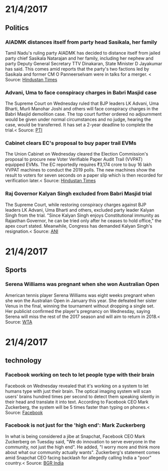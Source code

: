 
# 21/4/2017
## Politics

### AIADMK distances itself from party head Sasikala, her family

Tamil Nadu's ruling party AIADMK has decided to distance itself from jailed party chief Sasikala Natarajan and her family, including her nephew and party Deputy General Secretary TTV Dinakaran, State Minister D Jayakumar has said. This comes amid reports that the party's two factions led by Sasikala and former CM O Panneerselvam were in talks for a merger. <
Source: <a class="source" href="http://www.hindustantimes.com/india-news/aiadmk-cold-shoulders-sasikala-and-dinakaran-merger-of-warring-factions-on-the-cards/story-aXu8bNZTB79zaEQ6ieIdXJ.html " onclick="ga('send', {'hitType': 'event', 'eventCategory': 'ReadMore', 'eventAction': 'clicked', 'eventLabel': 'Hindustan%20Times' });" target="_blank">Hindustan Times</a>

### Advani, Uma to face conspiracy charges in Babri Masjid case

The Supreme Court on Wednesday ruled that BJP leaders LK Advani, Uma Bharti, Murli Manohar Joshi and others will face conspiracy charges in the Babri Masjid demolition case. The top court further ordered no adjournment would be given under normal circumstances and no judge, hearing the case, would be transferred. It has set a 2-year deadline to complete the trial.<
Source: <a class="source" href="https://twitter.com/PTI_News/status/854563246359146496 " onclick="ga('send', {'hitType': 'event', 'eventCategory': 'ReadMore', 'eventAction': 'clicked', 'eventLabel': 'PTI' });" target="_blank">PTI</a>

### Cabinet clears EC's proposal to buy paper trail EVMs

The Union Cabinet on Wednesday cleared the Election Commission's proposal to procure new Voter Verifiable Paper Audit Trail (VVPAT) equipped EVMs. The EC reportedly requires ₹3,174 crore to buy 16 lakh VVPAT machines to conduct the 2019 polls. The new machines show the result to voters for seven seconds on a paper slip which is then recorded for verification later.<
Source: <a class="source" href="http://www.hindustantimes.com/india-news/cabinet-clears-funds-for-buying-vvpat-machines-that-leaves-paper-trail-of-votes/story-42WK33KEe5xShC9lAhU4ZL.html " onclick="ga('send', {'hitType': 'event', 'eventCategory': 'ReadMore', 'eventAction': 'clicked', 'eventLabel': 'Hindustan%20Times' });" target="_blank">Hindustan Times</a>

### Raj Governor Kalyan Singh excluded from Babri Masjid trial

The Supreme Court, while restoring conspiracy charges against BJP leaders LK Advani, Uma Bharti and others, excluded party leader Kalyan Singh from the trial. "Since Kalyan Singh enjoys Constitutional immunity as Rajasthan Governor, he can be tried only after he ceases to hold office," the apex court stated. Meanwhile, Congress has demanded Kalyan Singh's resignation.<
Source: <a class="source" href="https://twitter.com/ANI_news/status/854565534582554625 " onclick="ga('send', {'hitType': 'event', 'eventCategory': 'ReadMore', 'eventAction': 'clicked', 'eventLabel': 'ANI' });" target="_blank">ANI</a>

# 21/4/2017
## Sports

### Serena Williams was pregnant when she won Australian Open

American tennis player Serena Williams was eight weeks pregnant when she won the Australian Open in January this year. She defeated her sister Venus in the final, winning the tournament without dropping a single set. Her publicist confirmed the player's pregnancy on Wednesday, saying Serena will miss the rest of the 2017 season and will aim to return in 2018.<
Source: <a class="source" href="http://www.wtatennis.com/news/article/6501103/title/serena-williams-confirms-pregnancy-annoucement?utm_source=t.co&amp;utm_medium=referral " onclick="ga('send', {'hitType': 'event', 'eventCategory': 'ReadMore', 'eventAction': 'clicked', 'eventLabel': 'WTA' });" target="_blank">WTA</a>

# 21/4/2017
## technology

### Facebook working on tech to let people type with their brain

Facebook on Wednesday revealed that it's working on a system to let humans type with just their brain. The optical imaging system will scan users' brains hundred times per second to detect them speaking silently in their head and translate it into text. According to Facebook CEO Mark Zuckerberg, the system will be 5 times faster than typing on phones.<
Source: <a class="source" href="https://www.facebook.com/zuck/videos/10103661167577621/ " onclick="ga('send', {'hitType': 'event', 'eventCategory': 'ReadMore', 'eventAction': 'clicked', 'eventLabel': 'Facebook' });" target="_blank">Facebook</a>

### Facebook is not just for the 'high end': Mark Zuckerberg

In what is being considered a jibe at Snapchat, Facebook CEO Mark Zuckerberg on Tuesday said, "We do innovation to serve everyone in the community, not just the high end". He added, "I worry more and think more about what our community actually wants". Zuckerberg's statement comes amid Snapchat CEO facing backlash for allegedly calling India a "poor" country.<
Source: <a class="source" href="http://www.bgr.in/news/facebook-is-for-everyone-and-not-just-for-the-high-end-mark-zuckerberg/ " onclick="ga('send', {'hitType': 'event', 'eventCategory': 'ReadMore', 'eventAction': 'clicked', 'eventLabel': 'BGR%20India' });" target="_blank">BGR India</a>
